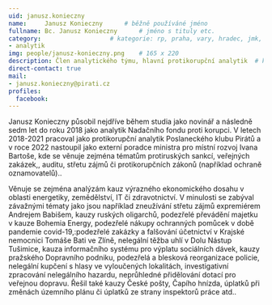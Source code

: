 ```yaml
---
uid: janusz.konieczny
name:     Janusz Konieczny  	# běžně používáné jméno
fullname: Bc. Janusz Konieczny  	# jméno s tituly etc.
category:                	# kategorie: rp, praha, vary, hradec, jmk, senat
- analytik
img: people/janusz-konieczny.png    # 165 x 220
description: Člen analytického týmu, hlavní protikorupční analytik	# kratký popis, max 160 znaků
direct-contact: true
mail:
- janusz.konieczny@pirati.cz
profiles:
  facebook:
---
```


Janusz Konieczny působil nejdříve během studia jako novinář a následně sedm let do roku 2018 jako analytik Nadačního fondu proti korupci. V letech 2018-2021 pracoval jako protikorupční analytik Poslaneckého klubu Pirátů a v roce 2022 nastoupil jako externí poradce ministra pro místní rozvoj Ivana Bartoše, kde se věnuje zejména tématům protiruských sankcí, veřejných zakázek,, auditu, střetu zájmů či protikorupčních zákonů (například ochraně oznamovatelů)..  

Věnuje se zejména analýzám kauz výrazného ekonomického dosahu v oblasti energetiky, zemědělství, IT či zdravotnictví. V minulosti se zabýval závažnými tématy jako jsou například zneužívání střetu zájmů expremiérem Andrejem Babišem, kauzy ruských oligarchů, podezřelé převádění majetku v kauze Bohemia Energy, podezřelé nákupy ochranných pomůcek v době pandemie covid-19,:podezřelé zakázky a falšování účetnictví v Krajské nemocnici Tomáše Bati ve Zlíně, nelegální těžba uhlí v Dolu Nástup Tušimice, kauza informačního systému pro výplatu sociálních dávek, kauzy pražského Dopravního podniku, podezřelá a blesková reorganizace policie, nelegální kupčení s hlasy ve vyloučených lokalitách, investigativní zpracování nelegálního hazardu, neprůhledné přidělování dotací pro veřejnou dopravu. Řešil také kauzy České pošty, Čapího hnízda, úplatků při změnách územního plánu či úplatků ze strany inspektorů práce atd..

